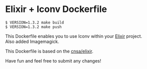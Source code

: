 # Elixir + Iconv Dockerfile

    $ VERSION=1.3.2 make build
    $ VERSION=1.3.2 make push

This Dockerfile enables you to use Iconv within your [Elixir](http://www.elixir-lang.org) project.  
Also added Imagemagick.

This Dockerfile is based on the [cnsa/elixir](https://registry.hub.docker.com/u/cnsa/elixir/).

Have fun and feel free to submit any changes!

